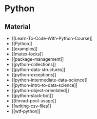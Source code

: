 # Python

## Material

- [[Learn-To-Code-With-Python-Course]]
- [[Python]]
- [[examples]]
- [[mutex-locks]]
- [[package-management]]
- [[python-collections]]
- [[python-data-structures]]
- [[python-exceptions]]
- [[python-intermediate-data-science]]
- [[python-intro-to-data-science]]
- [[python-object-orientated]]
- [[python-slack-bot]]
- [[thread-pool-usage]]
- [[writing-csv-files]]
- [[wtf-python]]
